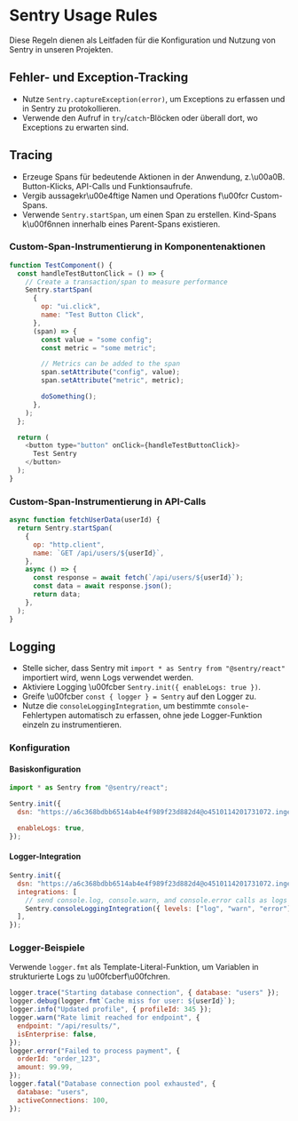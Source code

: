 # Sentry Usage Rules

Diese Regeln dienen als Leitfaden für die Konfiguration und Nutzung von Sentry in unseren Projekten.

## Fehler- und Exception-Tracking

- Nutze `Sentry.captureException(error)`, um Exceptions zu erfassen und in Sentry zu protokollieren.
- Verwende den Aufruf in `try`/`catch`-Blöcken oder überall dort, wo Exceptions zu erwarten sind.

## Tracing

- Erzeuge Spans für bedeutende Aktionen in der Anwendung, z.\u00a0B. Button-Klicks, API-Calls und Funktionsaufrufe.
- Vergib aussagekr\u00e4ftige Namen und Operations f\u00fcr Custom-Spans.
- Verwende `Sentry.startSpan`, um einen Span zu erstellen. Kind-Spans k\u00f6nnen innerhalb eines Parent-Spans existieren.

### Custom-Span-Instrumentierung in Komponentenaktionen

```javascript
function TestComponent() {
  const handleTestButtonClick = () => {
    // Create a transaction/span to measure performance
    Sentry.startSpan(
      {
        op: "ui.click",
        name: "Test Button Click",
      },
      (span) => {
        const value = "some config";
        const metric = "some metric";

        // Metrics can be added to the span
        span.setAttribute("config", value);
        span.setAttribute("metric", metric);

        doSomething();
      },
    );
  };

  return (
    <button type="button" onClick={handleTestButtonClick}>
      Test Sentry
    </button>
  );
}
```

### Custom-Span-Instrumentierung in API-Calls

```javascript
async function fetchUserData(userId) {
  return Sentry.startSpan(
    {
      op: "http.client",
      name: `GET /api/users/${userId}`,
    },
    async () => {
      const response = await fetch(`/api/users/${userId}`);
      const data = await response.json();
      return data;
    },
  );
}
```

## Logging

- Stelle sicher, dass Sentry mit `import * as Sentry from "@sentry/react"` importiert wird, wenn Logs verwendet werden.
- Aktiviere Logging \u00fcber `Sentry.init({ enableLogs: true })`.
- Greife \u00fcber `const { logger } = Sentry` auf den Logger zu.
- Nutze die `consoleLoggingIntegration`, um bestimmte `console`-Fehlertypen automatisch zu erfassen, ohne jede Logger-Funktion einzeln zu instrumentieren.

### Konfiguration

#### Basiskonfiguration

```javascript
import * as Sentry from "@sentry/react";

Sentry.init({
  dsn: "https://a6c368bdbb6514ab4e4f989f23d882d4@o4510114201731072.ingest.de.sentry.io/4510155533516880",

  enableLogs: true,
});
```

#### Logger-Integration

```javascript
Sentry.init({
  dsn: "https://a6c368bdbb6514ab4e4f989f23d882d4@o4510114201731072.ingest.de.sentry.io/4510155533516880",
  integrations: [
    // send console.log, console.warn, and console.error calls as logs to Sentry
    Sentry.consoleLoggingIntegration({ levels: ["log", "warn", "error"] }),
  ],
});
```

### Logger-Beispiele

Verwende `logger.fmt` als Template-Literal-Funktion, um Variablen in strukturierte Logs zu \u00fcberf\u00fchren.

```javascript
logger.trace("Starting database connection", { database: "users" });
logger.debug(logger.fmt`Cache miss for user: ${userId}`);
logger.info("Updated profile", { profileId: 345 });
logger.warn("Rate limit reached for endpoint", {
  endpoint: "/api/results/",
  isEnterprise: false,
});
logger.error("Failed to process payment", {
  orderId: "order_123",
  amount: 99.99,
});
logger.fatal("Database connection pool exhausted", {
  database: "users",
  activeConnections: 100,
});
```
